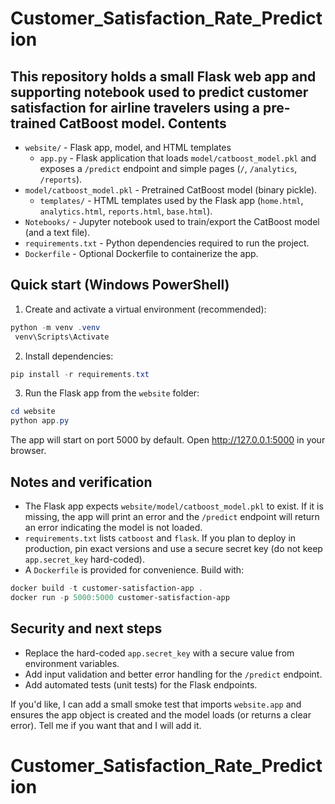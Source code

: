 # Customer_Satisfaction_Rate_Prediction

This repository holds a small Flask web app and supporting notebook used to predict customer satisfaction for airline travelers using a pre-trained CatBoost model.
Contents
--
- `website/` - Flask app, model, and HTML templates
	- `app.py` - Flask application that loads `model/catboost_model.pkl` and exposes a `/predict` endpoint and simple pages (`/`, `/analytics`, `/reports`).
- `model/catboost_model.pkl` - Pretrained CatBoost model (binary pickle).
	- `templates/` - HTML templates used by the Flask app (`home.html`, `analytics.html`, `reports.html`, `base.html`).
- `Notebooks/` - Jupyter notebook used to train/export the CatBoost model (and a text file).
- `requirements.txt` - Python dependencies required to run the project.
- `Dockerfile` - Optional Dockerfile to containerize the app.

Quick start (Windows PowerShell)
--
1. Create and activate a virtual environment (recommended):

```powershell
python -m venv .venv
 venv\Scripts\Activate
```

2. Install dependencies:

```powershell
pip install -r requirements.txt
```

3. Run the Flask app from the `website` folder:

```powershell
cd website
python app.py
```

The app will start on port 5000 by default. Open http://127.0.0.1:5000 in your browser.

Notes and verification
--
- The Flask app expects `website/model/catboost_model.pkl` to exist. If it is missing, the app will print an error and the `/predict` endpoint will return an error indicating the model is not loaded.
- `requirements.txt` lists `catboost` and `flask`. If you plan to deploy in production, pin exact versions and use a secure secret key (do not keep `app.secret_key` hard-coded).
- A `Dockerfile` is provided for convenience. Build with:

```powershell
docker build -t customer-satisfaction-app .
docker run -p 5000:5000 customer-satisfaction-app
```

Security and next steps
--
- Replace the hard-coded `app.secret_key` with a secure value from environment variables.
- Add input validation and better error handling for the `/predict` endpoint.
- Add automated tests (unit tests) for the Flask endpoints.

If you'd like, I can add a small smoke test that imports `website.app` and ensures the app object is created and the model loads (or returns a clear error). Tell me if you want that and I will add it.
# Customer_Satisfaction_Rate_Prediction